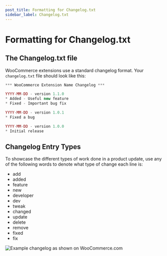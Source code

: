 ```yaml
---
post_title: Formatting for Changelog.txt
sidebar_label: Changelog.txt
---
```


# Formatting for Changelog.txt

## The Changelog.txt file

WooCommerce extensions use a standard changelog format. Your `changelog.txt` file should look like this:

```php
*** WooCommerce Extension Name Changelog ***

YYYY-MM-DD - version 1.1.0
* Added - Useful new feature
* Fixed - Important bug fix

YYYY-MM-DD - version 1.0.1
* Fixed a bug

YYYY-MM-DD - version 1.0.0
* Initial release
```

## Changelog Entry Types

To showcase the different types of work done in a product update, use any of the following words to denote what type of change each line is:

- add
- added
- feature
- new
- developer
- dev
- tweak
- changed
- update
- delete
- remove
- fixed
- fix

![Example changelog as shown on WooCommerce.com](https://woocommerce.com/wp-content/uploads/2023/12/image-9.png)
